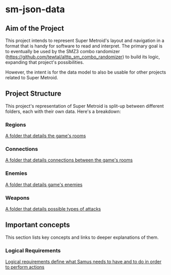 # sm-json-data
## Aim of the Project
This project intends to represent Super Metroid's layout and navigation in a format that is handy for software to read and interpret. The primary goal is to eventually be used by the SMZ3 combo randomizer (https://github.com/tewtal/alttp_sm_combo_randomizer) to build its logic, expanding that project's possibilities.

However, the intent is for the data model to also be usable for other projects related to Super Metroid.
## Project Structure
This project's representation of Super Metroid is split-up between different folders, each with their own data. Here's a breakdown:
### Regions
[A folder that details the game's rooms](region/region-readme.md)
### Connections
[A folder that details connections between the game's rooms](connection/connection-readme.md)
### Enemies
[A folder that details game's enemies](enemies/enemies-readme.md)
### Weapons
[A folder that details possible types of attacks](weapons/weapons-readme.md)
## Important concepts
This section lists key concepts and links to deeper explanations of them.
### Logical Requirements
[Logical requirements define what Samus needs to have and to do in order to perform actions](logicalRequirements.md)